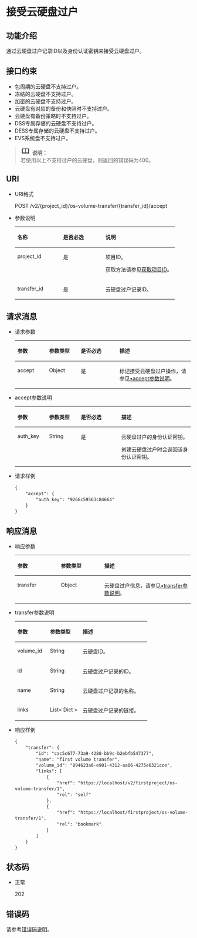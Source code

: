 # 接受云硬盘过户<a name="evs_04_2107"></a>

## 功能介绍<a name="zh-cn_topic_0092901819_section44805042171914"></a>

通过云硬盘过户记录ID以及身份认证密钥来接受云硬盘过户。

## 接口约束<a name="zh-cn_topic_0092901819_section47607821172029"></a>

-   包周期的云硬盘不支持过户。
-   冻结的云硬盘不支持过户。
-   加密的云硬盘不支持过户。
-   云硬盘有对应的备份和快照时不支持过户。
-   云硬盘有备份策略时不支持过户。
-   DSS专属存储的云硬盘不支持过户。
-   DESS专属存储的云硬盘不支持过户。
-   EVS系统盘不支持过户。

>![](public_sys-resources/icon-note.gif) **说明：**   
>若使用以上不支持过户的云硬盘，则返回的错误码为400。  

## URI<a name="section1165125022416"></a>

-   URI格式

    POST /v2/\{project\_id\}/os-volume-transfer/\{transfer\_id\}/accept

-   参数说明

    <a name="table2027517263253"></a>
    <table><thead align="left"><tr id="row102761226182515"><th class="cellrowborder" valign="top" width="28.57%" id="mcps1.1.4.1.1"><p id="p162762026162519"><a name="p162762026162519"></a><a name="p162762026162519"></a>名称</p>
    </th>
    <th class="cellrowborder" valign="top" width="26.529999999999998%" id="mcps1.1.4.1.2"><p id="p127642622515"><a name="p127642622515"></a><a name="p127642622515"></a>是否必选</p>
    </th>
    <th class="cellrowborder" valign="top" width="44.9%" id="mcps1.1.4.1.3"><p id="p8276926112511"><a name="p8276926112511"></a><a name="p8276926112511"></a>说明</p>
    </th>
    </tr>
    </thead>
    <tbody><tr id="row18276426132517"><td class="cellrowborder" valign="top" width="28.57%" headers="mcps1.1.4.1.1 "><p id="p7276126172516"><a name="p7276126172516"></a><a name="p7276126172516"></a>project_id</p>
    </td>
    <td class="cellrowborder" valign="top" width="26.529999999999998%" headers="mcps1.1.4.1.2 "><p id="p122761326192517"><a name="p122761326192517"></a><a name="p122761326192517"></a>是</p>
    </td>
    <td class="cellrowborder" valign="top" width="44.9%" headers="mcps1.1.4.1.3 "><p id="p827712613258"><a name="p827712613258"></a><a name="p827712613258"></a>项目ID。</p>
    <p id="p4277172602516"><a name="p4277172602516"></a><a name="p4277172602516"></a>获取方法请参见<a href="获取项目ID.md">获取项目ID</a>。</p>
    </td>
    </tr>
    <tr id="row127732632517"><td class="cellrowborder" valign="top" width="28.57%" headers="mcps1.1.4.1.1 "><p id="p12277192622513"><a name="p12277192622513"></a><a name="p12277192622513"></a>transfer_id</p>
    </td>
    <td class="cellrowborder" valign="top" width="26.529999999999998%" headers="mcps1.1.4.1.2 "><p id="p927792682512"><a name="p927792682512"></a><a name="p927792682512"></a>是</p>
    </td>
    <td class="cellrowborder" valign="top" width="44.9%" headers="mcps1.1.4.1.3 "><p id="p19277626182515"><a name="p19277626182515"></a><a name="p19277626182515"></a>云硬盘过户记录ID。</p>
    </td>
    </tr>
    </tbody>
    </table>


## 请求消息<a name="zh-cn_topic_0092901819_section3832507172056"></a>

-   请求参数

    <a name="zh-cn_topic_0093348348_table42671863"></a>
    <table><thead align="left"><tr id="zh-cn_topic_0093348348_row12592542"><th class="cellrowborder" valign="top" width="18%" id="mcps1.1.5.1.1"><p id="zh-cn_topic_0093348348_p13362997"><a name="zh-cn_topic_0093348348_p13362997"></a><a name="zh-cn_topic_0093348348_p13362997"></a>参数</p>
    </th>
    <th class="cellrowborder" valign="top" width="18%" id="mcps1.1.5.1.2"><p id="zh-cn_topic_0093348348_p8661001"><a name="zh-cn_topic_0093348348_p8661001"></a><a name="zh-cn_topic_0093348348_p8661001"></a>参数类型</p>
    </th>
    <th class="cellrowborder" valign="top" width="22%" id="mcps1.1.5.1.3"><p id="zh-cn_topic_0093348348_p30452481"><a name="zh-cn_topic_0093348348_p30452481"></a><a name="zh-cn_topic_0093348348_p30452481"></a>是否必选</p>
    </th>
    <th class="cellrowborder" valign="top" width="42%" id="mcps1.1.5.1.4"><p id="zh-cn_topic_0093348348_p50731910"><a name="zh-cn_topic_0093348348_p50731910"></a><a name="zh-cn_topic_0093348348_p50731910"></a>描述</p>
    </th>
    </tr>
    </thead>
    <tbody><tr id="zh-cn_topic_0093348348_row5187493615377"><td class="cellrowborder" valign="top" width="18%" headers="mcps1.1.5.1.1 "><p id="zh-cn_topic_0093348348_p4112025815377"><a name="zh-cn_topic_0093348348_p4112025815377"></a><a name="zh-cn_topic_0093348348_p4112025815377"></a>accept</p>
    </td>
    <td class="cellrowborder" valign="top" width="18%" headers="mcps1.1.5.1.2 "><p id="zh-cn_topic_0093348348_p4240658415377"><a name="zh-cn_topic_0093348348_p4240658415377"></a><a name="zh-cn_topic_0093348348_p4240658415377"></a>Object</p>
    </td>
    <td class="cellrowborder" valign="top" width="22%" headers="mcps1.1.5.1.3 "><p id="zh-cn_topic_0093348348_p1238131615377"><a name="zh-cn_topic_0093348348_p1238131615377"></a><a name="zh-cn_topic_0093348348_p1238131615377"></a>是</p>
    </td>
    <td class="cellrowborder" valign="top" width="42%" headers="mcps1.1.5.1.4 "><p id="zh-cn_topic_0093348348_p6336250715377"><a name="zh-cn_topic_0093348348_p6336250715377"></a><a name="zh-cn_topic_0093348348_p6336250715377"></a>标记接受云硬盘过户操作，请参见<a href="#li55316081111336">•accept参数说明</a>。</p>
    </td>
    </tr>
    </tbody>
    </table>


-   <a name="li55316081111336"></a>accept参数说明

    <a name="zh-cn_topic_0092887872_table881415614117"></a>
    <table><thead align="left"><tr id="zh-cn_topic_0092887872_row168152061012"><th class="cellrowborder" valign="top" width="18%" id="mcps1.1.5.1.1"><p id="zh-cn_topic_0092887872_p17815961816"><a name="zh-cn_topic_0092887872_p17815961816"></a><a name="zh-cn_topic_0092887872_p17815961816"></a>参数</p>
    </th>
    <th class="cellrowborder" valign="top" width="18%" id="mcps1.1.5.1.2"><p id="zh-cn_topic_0092887872_p9815116514"><a name="zh-cn_topic_0092887872_p9815116514"></a><a name="zh-cn_topic_0092887872_p9815116514"></a>参数类型</p>
    </th>
    <th class="cellrowborder" valign="top" width="23%" id="mcps1.1.5.1.3"><p id="zh-cn_topic_0092887872_p11815176017"><a name="zh-cn_topic_0092887872_p11815176017"></a><a name="zh-cn_topic_0092887872_p11815176017"></a>是否必选</p>
    </th>
    <th class="cellrowborder" valign="top" width="41%" id="mcps1.1.5.1.4"><p id="zh-cn_topic_0092887872_p881596417"><a name="zh-cn_topic_0092887872_p881596417"></a><a name="zh-cn_topic_0092887872_p881596417"></a>描述</p>
    </th>
    </tr>
    </thead>
    <tbody><tr id="zh-cn_topic_0092887872_row6815269119"><td class="cellrowborder" valign="top" width="18%" headers="mcps1.1.5.1.1 "><p id="p64366674111553"><a name="p64366674111553"></a><a name="p64366674111553"></a>auth_key</p>
    </td>
    <td class="cellrowborder" valign="top" width="18%" headers="mcps1.1.5.1.2 "><p id="p46318102111553"><a name="p46318102111553"></a><a name="p46318102111553"></a>String</p>
    </td>
    <td class="cellrowborder" valign="top" width="23%" headers="mcps1.1.5.1.3 "><p id="p60778811111553"><a name="p60778811111553"></a><a name="p60778811111553"></a>是</p>
    </td>
    <td class="cellrowborder" valign="top" width="41%" headers="mcps1.1.5.1.4 "><p id="p24136681111553"><a name="p24136681111553"></a><a name="p24136681111553"></a>云硬盘过户的身份认证密钥。</p>
    <p id="p1338232914415"><a name="p1338232914415"></a><a name="p1338232914415"></a>创建云硬盘过户时会返回该身份认证密钥。</p>
    </td>
    </tr>
    </tbody>
    </table>

-   请求样例

    ```
    {
        "accept": {
            "auth_key": "9266c59563c84664"
        }
    }
    ```


## 响应消息<a name="zh-cn_topic_0092901819_section23586530172122"></a>

-   响应参数

    <a name="table1265065712913"></a>
    <table><thead align="left"><tr id="row565045719919"><th class="cellrowborder" valign="top" width="24.67753224677532%" id="mcps1.1.4.1.1"><p id="p965065715915"><a name="p965065715915"></a><a name="p965065715915"></a>参数</p>
    </th>
    <th class="cellrowborder" valign="top" width="24.67753224677532%" id="mcps1.1.4.1.2"><p id="p1465018571910"><a name="p1465018571910"></a><a name="p1465018571910"></a>参数类型</p>
    </th>
    <th class="cellrowborder" valign="top" width="50.64493550644935%" id="mcps1.1.4.1.3"><p id="p14650857797"><a name="p14650857797"></a><a name="p14650857797"></a>描述</p>
    </th>
    </tr>
    </thead>
    <tbody><tr id="row1465012571994"><td class="cellrowborder" valign="top" width="24.67753224677532%" headers="mcps1.1.4.1.1 "><p id="p176508571198"><a name="p176508571198"></a><a name="p176508571198"></a>transfer</p>
    </td>
    <td class="cellrowborder" valign="top" width="24.67753224677532%" headers="mcps1.1.4.1.2 "><p id="p165035718911"><a name="p165035718911"></a><a name="p165035718911"></a>Object</p>
    </td>
    <td class="cellrowborder" valign="top" width="50.64493550644935%" headers="mcps1.1.4.1.3 "><p id="p665065715911"><a name="p665065715911"></a><a name="p665065715911"></a>云硬盘过户信息，请参见<a href="#li12496189111714">•transfer参数说明</a>。</p>
    </td>
    </tr>
    </tbody>
    </table>

-   <a name="li12496189111714"></a>transfer参数说明

    <a name="zh-cn_topic_0092901819_table6685576181553"></a>
    <table><thead align="left"><tr id="zh-cn_topic_0092901819_row1296752181553"><th class="cellrowborder" valign="top" width="24.67753224677532%" id="mcps1.1.4.1.1"><p id="zh-cn_topic_0092901819_p37928058181553"><a name="zh-cn_topic_0092901819_p37928058181553"></a><a name="zh-cn_topic_0092901819_p37928058181553"></a>参数</p>
    </th>
    <th class="cellrowborder" valign="top" width="24.67753224677532%" id="mcps1.1.4.1.2"><p id="zh-cn_topic_0092901819_p52273840181553"><a name="zh-cn_topic_0092901819_p52273840181553"></a><a name="zh-cn_topic_0092901819_p52273840181553"></a>参数类型</p>
    </th>
    <th class="cellrowborder" valign="top" width="50.64493550644935%" id="mcps1.1.4.1.3"><p id="zh-cn_topic_0092901819_p42375363181553"><a name="zh-cn_topic_0092901819_p42375363181553"></a><a name="zh-cn_topic_0092901819_p42375363181553"></a>描述</p>
    </th>
    </tr>
    </thead>
    <tbody><tr id="zh-cn_topic_0092901819_row569771417102"><td class="cellrowborder" valign="top" width="24.67753224677532%" headers="mcps1.1.4.1.1 "><p id="zh-cn_topic_0092901819_p369761461010"><a name="zh-cn_topic_0092901819_p369761461010"></a><a name="zh-cn_topic_0092901819_p369761461010"></a>volume_id</p>
    </td>
    <td class="cellrowborder" valign="top" width="24.67753224677532%" headers="mcps1.1.4.1.2 "><p id="zh-cn_topic_0092901819_p769712143104"><a name="zh-cn_topic_0092901819_p769712143104"></a><a name="zh-cn_topic_0092901819_p769712143104"></a>String</p>
    </td>
    <td class="cellrowborder" valign="top" width="50.64493550644935%" headers="mcps1.1.4.1.3 "><p id="zh-cn_topic_0092901819_p56979145107"><a name="zh-cn_topic_0092901819_p56979145107"></a><a name="zh-cn_topic_0092901819_p56979145107"></a>云硬盘ID。</p>
    </td>
    </tr>
    <tr id="zh-cn_topic_0092901819_row2457217151019"><td class="cellrowborder" valign="top" width="24.67753224677532%" headers="mcps1.1.4.1.1 "><p id="zh-cn_topic_0092901819_p94571174106"><a name="zh-cn_topic_0092901819_p94571174106"></a><a name="zh-cn_topic_0092901819_p94571174106"></a>id</p>
    </td>
    <td class="cellrowborder" valign="top" width="24.67753224677532%" headers="mcps1.1.4.1.2 "><p id="zh-cn_topic_0092901819_p174577172105"><a name="zh-cn_topic_0092901819_p174577172105"></a><a name="zh-cn_topic_0092901819_p174577172105"></a>String</p>
    </td>
    <td class="cellrowborder" valign="top" width="50.64493550644935%" headers="mcps1.1.4.1.3 "><p id="zh-cn_topic_0092901819_p18457171718107"><a name="zh-cn_topic_0092901819_p18457171718107"></a><a name="zh-cn_topic_0092901819_p18457171718107"></a>云硬盘过户记录的ID。</p>
    </td>
    </tr>
    <tr id="zh-cn_topic_0092901819_row527752431012"><td class="cellrowborder" valign="top" width="24.67753224677532%" headers="mcps1.1.4.1.1 "><p id="zh-cn_topic_0092901819_p10277112415105"><a name="zh-cn_topic_0092901819_p10277112415105"></a><a name="zh-cn_topic_0092901819_p10277112415105"></a>name</p>
    </td>
    <td class="cellrowborder" valign="top" width="24.67753224677532%" headers="mcps1.1.4.1.2 "><p id="zh-cn_topic_0092901819_p4277132441017"><a name="zh-cn_topic_0092901819_p4277132441017"></a><a name="zh-cn_topic_0092901819_p4277132441017"></a>String</p>
    </td>
    <td class="cellrowborder" valign="top" width="50.64493550644935%" headers="mcps1.1.4.1.3 "><p id="zh-cn_topic_0092901819_p827720241108"><a name="zh-cn_topic_0092901819_p827720241108"></a><a name="zh-cn_topic_0092901819_p827720241108"></a>云硬盘过户记录的名称。</p>
    </td>
    </tr>
    <tr id="zh-cn_topic_0092901819_row10511614102910"><td class="cellrowborder" valign="top" width="24.67753224677532%" headers="mcps1.1.4.1.1 "><p id="zh-cn_topic_0092901819_p19144131917296"><a name="zh-cn_topic_0092901819_p19144131917296"></a><a name="zh-cn_topic_0092901819_p19144131917296"></a>links</p>
    </td>
    <td class="cellrowborder" valign="top" width="24.67753224677532%" headers="mcps1.1.4.1.2 "><p id="zh-cn_topic_0092901819_p950720235293"><a name="zh-cn_topic_0092901819_p950720235293"></a><a name="zh-cn_topic_0092901819_p950720235293"></a>List&lt; Dict &gt;</p>
    </td>
    <td class="cellrowborder" valign="top" width="50.64493550644935%" headers="mcps1.1.4.1.3 "><p id="zh-cn_topic_0092901819_p184902291294"><a name="zh-cn_topic_0092901819_p184902291294"></a><a name="zh-cn_topic_0092901819_p184902291294"></a>云硬盘过户记录的链接。</p>
    </td>
    </tr>
    </tbody>
    </table>

-   响应样例

    ```
    {
        "transfer": {
            "id": "cac5c677-73a9-4288-bb9c-b2ebfb547377", 
            "name": "first volume transfer", 
            "volume_id": "894623a6-e901-4312-aa06-4275e6321cce", 
            "links": [
                {
                    "href": "https://localhost/v2/firstproject/os-volume-transfer/1", 
                    "rel": "self"
                }, 
                {
                    "href": "https://localhost/firstproject/os-volume-transfer/1", 
                    "rel": "bookmark"
                }
            ]
        }
    }
    ```


## 状态码<a name="zh-cn_topic_0092901819_section10353980172239"></a>

-   正常

    202


## 错误码<a name="section431317151242"></a>

请参考[错误码说明](错误码说明.md)。


